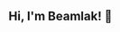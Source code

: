 ## Hi, I'm Beamlak! 👋

<!--
**BeamlakTekle/BeamlakTekle** is a ✨ _special_ ✨ repository because its `README.md` (this file) appears on your GitHub profile.


🎓 Senior at Truman State University majoring in Computer Science with a Statistics minor
🔍 Aspiring Data Scientist and Software Engineer | Machine Learning & Social Impact Enthusiast


🌱 I’m passionate about solving real-world problems through data, machine learning, and tech for good. I’ve grown my technical and leadership skills as a Break Through Tech AI Fellow, CodePath Tech Fellow, and Girls Who Code Leadership Academy Fellow. I'm currently focusing on building data-driven web applications and ML models to create meaningful impact.


🤔 I’m actively seeking an internship where I can contribute to real-world projects, learn from experienced professionals, and grow in the fields of AI, ML, or software development. If you know of any opportunities, let me know!


🛠 Tech Stack
Languages: Python, C++
Data & ML: Pandas, NumPy, scikit-learn, TensorFlow
Web Dev: HTML, CSS, JavaScript, React, Flask
Tools: Jupyter Notebooks, VSCode, Replit, Microsoft Excel, MySQL Workbench, Git/GitHub, Google Colab
Databases: SQL, MySQL


🚀 Projects
1. Equalsphere – Gender Equality Advocacy Platform
Designed and developed a responsive web app guiding women in developing countries to educational, healthcare, and employment resources.
Tech Stack: HTML, CSS, JavaScript, React


📫 How to Reach Me: 
Email: bamitekle@gmail.com
LinkedIn: linkedin.com/in/beamlak-tekle/


😄 Pronouns: She/Her

⚡ Fun fact: Outside of tech, I love walking, swimming, exploring new places, and listening to Ethiopian soul music.

 


-->
